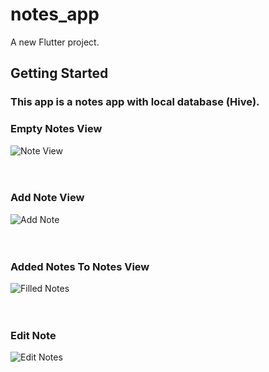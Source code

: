 # notes_app

A new Flutter project.

## Getting Started

<div>
  <h3>This app is a notes app with local database (Hive).</h3>
</div>

<div>
  <h3>Empty Notes View</h3>
  <img src="https://github.com/user-attachments/assets/9a2e91c6-6508-4b96-959a-0810e2e088da" alt="Note View">
</div>
<br><br>

<div>
  <h3>Add Note View</h3>
  <img src="https://github.com/user-attachments/assets/29f075c3-b4cf-470e-b3de-90e2367ab1d6" alt="Add Note">  
</div>
<br><br>

<div>
  <h3>Added Notes To Notes View</h3>
  <img src="https://github.com/user-attachments/assets/29af04d4-5478-4212-a90d-2a6da80f361c" alt="Filled Notes">
</div>
<br><br>

<div>
  <h3>Edit Note</h3>
  <img src="https://github.com/user-attachments/assets/9a768883-9fa9-4049-b7eb-bcd4f1cbed49" alt="Edit Notes">
</div>
<br><br>

